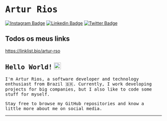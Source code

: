 # <samp>Artur Rios</samp>

[![Instagram Badge](https://img.shields.io/badge/Instagram-%23E4405F.svg?&style=flat-square&logo=instagram&logoColor=white&color=071A2C&link=https://www.instagram.com/artur.rso)](https://www.instagram.com/artur.rso)
[![Linkedin Badge](https://img.shields.io/badge/LinkedIn-%230077B5.svg?&style=flat-square&logo=linkedin&logoColor=white&color=071A2C&link=https://www.linkedin.com/in/artur-rso)](https://www.linkedin.com/in/artur-rso)
[![Twitter Badge](https://img.shields.io/badge/Twitter-%231877F2.svg?&style=flat-square&logo=twitter&logoColor=white&color=071A2C&link=https://twitter.com/arturrso)](https://twitter.com/arturrso)

## Todos os meus links
https://linklist.bio/artur-rso

## <samp>Hello World!</samp> <img src="https://user-images.githubusercontent.com/33789108/153688318-8fe89fd5-8313-433a-8675-62797913c502.png" width="22px">

<samp>I'm Artur Rios, a software developer and technology enthusiast from Brazil 🇧🇷. Currently, I work developing projects for big companies, but I also like to code some stuff for myself.</samp>

<samp>Stay free to browse my GitHub repositories and know a little more about me on social media.</samp> 

---
